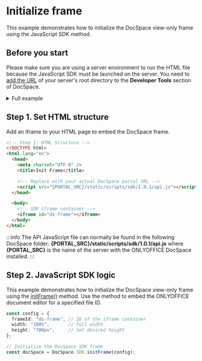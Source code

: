 # Initialize frame

This example demonstrates how to initialize the DocSpace view-only frame using the JavaScript SDK method.

## Before you start

Please make sure you are using a server environment to run the HTML file because the JavaScript SDK must be launched on the server.
You need to [add the URL](../../../docspace/javascript-sdk/get-started/get-started.md#step-1-specifying-the-docspace-url) of your server's root directory to the **Developer Tools** section of DocSpace.

<details>
  <summary>Full example</summary>

``` html
<!-- Step 1: HTML Structure -->
<!DOCTYPE html>
<html lang="en">
  <head>
    <meta charset="UTF-8" />
    <title>Init Frame</title>

    <!-- Replace with your actual DocSpace portal URL -->
    <script src="{PORTAL_SRC}/static/scripts/sdk/1.0.1/api.js"></script>
  </head>

  <body>
    <!-- SDK iframe container -->
    <iframe id="ds-frame"></iframe>
  </body>

  <!-- Step 2: JavaScript SDK Logic -->
  <script>
    const config = {
      frameId: "ds-frame", // ID of the iframe container
      width: "100%",       // Full width
      height: "700px",     // Set desired height
    };

    // Initialize the DocSpace SDK frame
    const docSpace = DocSpace.SDK.initFrame(config);
  </script>
</html>
```

</details>

## Step 1. Set HTML structure

Add an iframe to your HTML page to embed the DocSpace frame.

``` html
<!-- Step 1: HTML Structure -->
<!DOCTYPE html>
<html lang="en">
  <head>
    <meta charset="UTF-8" />
    <title>Init Frame</title>

    <!-- Replace with your actual DocSpace portal URL -->
    <script src="{PORTAL_SRC}/static/scripts/sdk/1.0.1/api.js"></script>
  </head>

  <body>
    <!-- SDK iframe container -->
    <iframe id="ds-frame"></iframe>
  </body>
</html>
```

:::info
The API JavaScript file can normally be found in the following DocSpace folder: **\{PORTAL_SRC\}/static/scripts/sdk/1.0.1/api.js** where **\{PORTAL_SRC\}** is the name of the server with the ONLYOFFICE DocSpace installed.
:::

## Step 2. JavaScript SDK logic

This example demonstrates how to initialize the DocSpace view-only frame using the [initFrame()](../../../docspace/javascript-sdk/usage-sdk/methods.md#initframe) method.
Use the  method to embed the ONLYOFFICE document editor for a specified file ID.

``` ts
const config = {
  frameId: "ds-frame", // ID of the iframe container
  width: "100%",       // Full width
  height: "700px",     // Set desired height
};

// Initialize the DocSpace SDK frame
const docSpace = DocSpace.SDK.initFrame(config);
```
